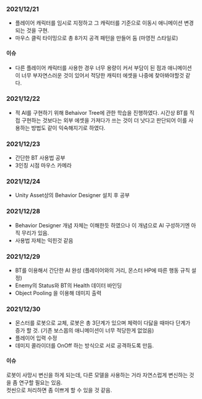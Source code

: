 ### 2021/12/21
- 플레이어 캐릭터를 임시로 지정하고 그 캐릭터를 기준으로 이동시 애니메이션 변경되는 것을 구현.
- 마우스 클릭 타이밍으로 총 8가지 공격 패턴을 만들어 둠 (마영전 스타일로)
#### 이슈
- 다른 플레이어 캐릭터를 사용한 경우 너무 용량이 커서 부담이 된 점과 애니메이션이 너무 부자연스러운 것이 있어서 적당한 캐릭터 에셋을 나중에 찾아봐야할것 같다.

### 2021/12/22
- 적 AI를 구현하기 위해 Behaivor Tree에 관한 학습을 진행하였다. 시간상 BT를 직접 구현하는 것보다는 외부 에셋을 가져다가 쓰는 것이 더 낫다고 판단되어 이를 사용하는 방법도 같이 익숙해지기로 하였다.

### 2021/12/23
- 간단한 BT 사용법 공부
- 3인칭 시점 마우스 카메라

### 2021/12/24
- Unity Asset상의 Behavior Designer 설치 후 공부

### 2021/12/28
- Behavior Designer 개념 자체는 이해한듯 하였으나 이 개념으로 AI 구성하기엔 아직 무리가 있음.
- 사용법 자체는 익힌것 같음

### 2021/12/29
- BT를 이용해서 간단한 AI 완성 (플레이어와의 거리, 몬스터 HP에 따른 행동 규칙 설정)
- Enemy의 Status와 BT의 Health 데이터 바인딩
- Object Pooling 을 이용해 데미지 출력

### 2021/12/30
- 몬스터를 로봇으로 교체, 로봇은 총 3단계가 있으며 체력이 다닳을 때마다 단계가 증가 할 것. (기존 보스몹의 애니메이션이 너무 적당한게 없었음)
- 플레이어 입력 수정
- 데미지 콜라이더를 OnOff 하는 방식으로 서로 공격하도록 만듬.
#### 이슈
로봇이 사망시 변신을 하게 되는데, 다른 모델을 사용하는 거라 자연스럽게 변신하는 것을 좀 연구할 필요는 있음.  
컷씬으로 처리하면 좀 이쁘게 할 수 있을 것 같음.